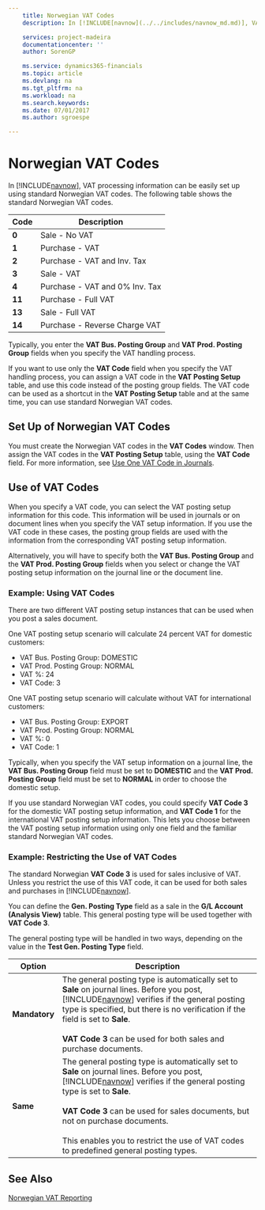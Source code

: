 ```yaml
---
    title: Norwegian VAT Codes
    description: In [!INCLUDE[navnow](../../includes/navnow_md.md)], VAT processing information can be easily set up using standard Norwegian VAT codes.

    services: project-madeira 
    documentationcenter: ''
    author: SorenGP

    ms.service: dynamics365-financials
    ms.topic: article
    ms.devlang: na
    ms.tgt_pltfrm: na
    ms.workload: na
    ms.search.keywords:
    ms.date: 07/01/2017
    ms.author: sgroespe

---
```

# Norwegian VAT Codes
In [!INCLUDE[navnow](../../includes/navnow_md.md)], VAT processing information can be easily set up using standard Norwegian VAT codes. The following table shows the standard Norwegian VAT codes.  

|**Code**|**Description**|  
|--------------|-------------------------------------------|  
|**0**|Sale - No VAT|  
|**1**|Purchase - VAT|  
|**2**|Purchase - VAT and Inv. Tax|  
|**3**|Sale - VAT|  
|**4**|Purchase - VAT and 0% Inv. Tax|  
|**11**|Purchase - Full VAT|  
|**13**|Sale - Full VAT|  
|**14**|Purchase - Reverse Charge VAT|  

Typically, you enter the **VAT Bus. Posting Group** and **VAT Prod. Posting Group** fields when you specify the VAT handling process.  

If you want to use only the **VAT Code** field when you specify the VAT handling process, you can assign a VAT code in the **VAT Posting Setup** table, and use this code instead of the posting group fields. The VAT code can be used as a shortcut in the **VAT Posting Setup** table and at the same time, you can use standard Norwegian VAT codes.  

## Set Up of Norwegian VAT Codes  
You must create the Norwegian VAT codes in the **VAT Codes** window. Then assign the VAT codes in the **VAT Posting Setup** table, using the **VAT Code** field. For more information, see [Use One VAT Code in Journals](how-to-use-one-vat-code-in-journals.md).  

## Use of VAT Codes  
When you specify a VAT code, you can select the VAT posting setup information for this code. This information will be used in journals or on document lines when you specify the VAT setup information. If you use the VAT code in these cases, the posting group fields are used with the information from the corresponding VAT posting setup information.  

Alternatively, you will have to specify both the **VAT Bus. Posting Group** and the **VAT Prod. Posting Group** fields when you select or change the VAT posting setup information on the journal line or the document line.  

### Example: Using VAT Codes  
There are two different VAT posting setup instances that can be used when you post a sales document.  

One VAT posting setup scenario will calculate 24 percent VAT for domestic customers:  

- VAT Bus. Posting Group: DOMESTIC  
- VAT Prod. Posting Group: NORMAL  
- VAT %: 24  
- VAT Code: 3  

One VAT posting setup scenario will calculate without VAT for international customers:  

- VAT Bus. Posting Group: EXPORT  
- VAT Prod. Posting Group: NORMAL  
- VAT %: 0  
- VAT Code: 1  

Typically, when you specify the VAT setup information on a journal line, the **VAT Bus. Posting Group** field must be set to **DOMESTIC** and the **VAT Prod. Posting Group** field must be set to **NORMAL** in order to choose the domestic setup.  

If you use standard Norwegian VAT codes, you could specify **VAT Code 3** for the domestic VAT posting setup information, and **VAT Code 1** for the international VAT posting setup information. This lets you choose between the VAT posting setup information using only one field and the familiar standard Norwegian VAT codes.  

### Example: Restricting the Use of VAT Codes  
The standard Norwegian **VAT Code 3** is used for sales inclusive of VAT. Unless you restrict the use of this VAT code, it can be used for both sales and purchases in [!INCLUDE[navnow](../../includes/navnow_md.md)].  

You can define the **Gen. Posting Type** field as a sale in the **G/L Account (Analysis View)** table. This general posting type will be used together with **VAT Code 3**.  

The general posting type will be handled in two ways, depending on the value in the **Test Gen. Posting Type** field.  

|Option|Description|  
|-----------------------------------------|-------------------------------------------|  
|**Mandatory**|The general posting type is automatically set to **Sale** on journal lines. Before you post, [!INCLUDE[navnow](../../includes/navnow_md.md)] verifies if the general posting type is specified, but there is no verification if the field is set to **Sale**.<br /><br /> **VAT Code 3** can be used for both sales and purchase documents.|  
|**Same**|The general posting type is automatically set to **Sale** on journal lines. Before you post, [!INCLUDE[navnow](../../includes/navnow_md.md)] verifies if the general posting type is set to **Sale**.<br /><br /> **VAT Code 3** can be used for sales documents, but not on purchase documents.<br /><br /> This enables you to restrict the use of VAT codes to predefined general posting types.|  

## See Also  
 [Norwegian VAT Reporting](norwegian-vat-reporting.md)
